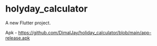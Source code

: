# holyday_calculator

A new Flutter project.

Apk - https://github.com/DimalJay/holiday_calculator/blob/main/app-release.apk
